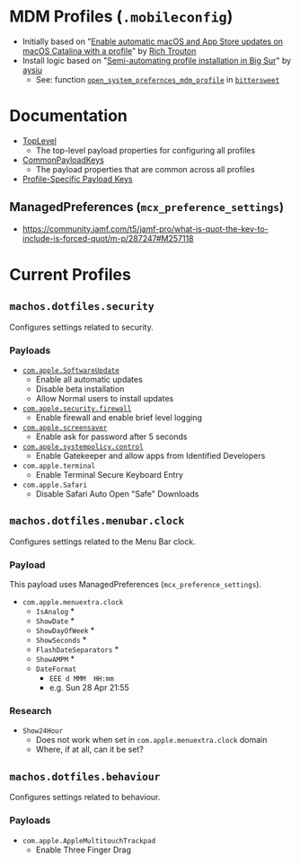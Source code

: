 # MDM Profiles (`.mobileconfig`)

* Initially based on "[Enable automatic macOS and App Store updates on macOS Catalina with a profile](https://derflounder.wordpress.com/2019/10/10/enable-automatic-macos-and-app-store-updates-on-macos-catalina-with-a-profile/)" by [Rich Trouton](https://github.com/rtrouton)
* Install logic based on "[Semi-automating profile installation in Big Sur](https://www.alansiu.net/2021/01/06/semi-automating-profile-installation-in-big-sur/)" by [aysiu](https://github.com/aysiu)
	* See: function [`open_system_prefernces_mdm_profile`](https://github.com/0xmachos/dotfiles/blob/ad4adc5da7ec6b39af4d6d0ba8ba0356b1022946/bittersweet#L1009-L1025) in [`bittersweet`](https://github.com/0xmachos/dotfiles/blob/master/bittersweet)


# Documentation
* [TopLevel](https://developer.apple.com/documentation/devicemanagement/toplevel)
  * The top-level payload properties for configuring all profiles
* [CommonPayloadKeys](https://developer.apple.com/documentation/devicemanagement/commonpayloadkeys)
  * The payload properties that are common across all profiles
* [Profile-Specific Payload Keys](https://developer.apple.com/documentation/devicemanagement/profile-specific_payload_keys)

## ManagedPreferences (`mcx_preference_settings`)

* https://community.jamf.com/t5/jamf-pro/what-is-quot-the-key-to-include-is-forced-quot/m-p/287247#M257118


# Current Profiles

## `machos.dotfiles.security`

Configures settings related to security. 

### Payloads
* [`com.apple.SoftwareUpdate`](https://developer.apple.com/documentation/devicemanagement/softwareupdate)
  * Enable all automatic updates
  * Disable beta installation
  * Allow Normal users to install updates
* [`com.apple.security.firewall`](https://developer.apple.com/documentation/devicemanagement/firewall)
  * Enable firewall and enable brief level logging 
* [`com.apple.screensaver`](https://developer.apple.com/documentation/devicemanagement/screensaver)
  * Enable ask for password after 5 seconds 
* [`com.apple.systempolicy.control`](https://developer.apple.com/documentation/devicemanagement/systempolicycontrol)
  * Enable Gatekeeper and allow apps from Identified Developers 
* `com.apple.terminal`
  * Enable Terminal Secure Keyboard Entry
* `com.apple.Safari`
  * Disable Safari Auto Open "Safe" Downloads 

## `machos.dotfiles.menubar.clock`

Configures settings related to the Menu Bar clock.

### Payload

This payload uses ManagedPreferences (`mcx_preference_settings`).

* `com.apple.menuextra.clock`
  * `IsAnalog`
    * 
  * `ShowDate`
    * 
  * `ShowDayOfWeek`
    * 
  * `ShowSeconds`
    * 
  * `FlashDateSeparators`
    * 
  * `ShowAMPM`
    * 
  * `DateFormat`
    * `EEE d MMM  HH:mm`
    * e.g. Sun 28 Apr 21:55

### Research

* `Show24Hour`
  * Does not work when set in `com.apple.menuextra.clock` domain
  * Where, if at all, can it be set?

## `machos.dotfiles.behaviour`

Configures settings related to behaviour.

### Payloads
* `com.apple.AppleMultitouchTrackpad`
  * Enable Three Finger Drag


